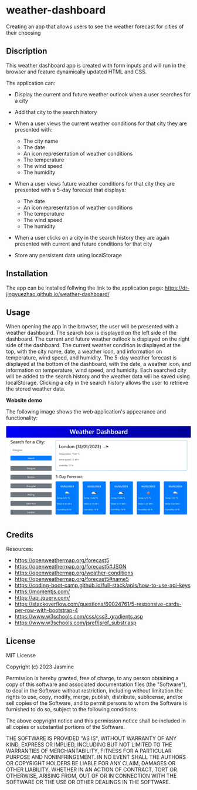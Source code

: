 # weather-dashboard
Creating an app that allows users to see the weather forecast for cities of their choosing

## Discription

This weather dashboard app is created with form inputs and will run in the browser and feature dynamically updated HTML and CSS.

The application can:

- Display the current and future weather outlook when a user searches for a city 

- Add that city to the search history 
    
- When a user views the current weather conditions for that city they are presented with:

    - The city name
    - The date
    - An icon representation of weather conditions
    - The temperature
    - The wind speed
    - The humidity

- When a user views future weather conditions for that city they are presented with a 5-day forecast that displays:

    - The date
    - An icon representation of weather conditions
    - The temperature
    - The wind speed
    - The humidity
    
- When a user clicks on a city in the search history they are again presented with current and future conditions for that city

- Store any persistent data using localStorage 

## Installation
The app can be installed follwing the link to the application page:
https://dr-jingyuezhao.github.io/weather-dashboard/

## Usage 

When opening the app in the browser, the user will be presented with a weather dashboard. The search box is displayed on the left side of the dashboard. The current and future weather outlook is displayed on the right side of the dashboard. The current weather condition is displayed at the top, with the city name, date, a weather icon, and information on temperature, wind speed, and humidity. The 5-day weather forecast is displayed at the bottom of the dashboard, with the date, a weather icon, and information on temperature, wind speed, and humidity. Each searched city will be added to the search history and the weather data will be saved using localStorage. Clicking a city in the search history allows the user to retrieve the stored weather data.

**Website demo**

The following image shows the web application's appearance and functionality:

![website demo](assets/img/app_screenshot_2023-01-31.jpg)

## Credits

Resources:
* https://openweathermap.org/forecast5
* https://openweathermap.org/forecast5#JSON
* https://openweathermap.org/weather-conditions
* https://openweathermap.org/forecast5#name5
* https://coding-boot-camp.github.io/full-stack/apis/how-to-use-api-keys
* https://momentjs.com/
* https://api.jquery.com/
* https://stackoverflow.com/questions/60024761/5-responsive-cards-per-row-with-bootstrap-4
* https://www.w3schools.com/css/css3_gradients.asp
* https://www.w3schools.com/jsref/jsref_substr.asp

## License

MIT License

Copyright (c) 2023 Jasmine

Permission is hereby granted, free of charge, to any person obtaining a copy
of this software and associated documentation files (the "Software"), to deal
in the Software without restriction, including without limitation the rights
to use, copy, modify, merge, publish, distribute, sublicense, and/or sell
copies of the Software, and to permit persons to whom the Software is
furnished to do so, subject to the following conditions:

The above copyright notice and this permission notice shall be included in all
copies or substantial portions of the Software.

THE SOFTWARE IS PROVIDED "AS IS", WITHOUT WARRANTY OF ANY KIND, EXPRESS OR
IMPLIED, INCLUDING BUT NOT LIMITED TO THE WARRANTIES OF MERCHANTABILITY,
FITNESS FOR A PARTICULAR PURPOSE AND NONINFRINGEMENT. IN NO EVENT SHALL THE
AUTHORS OR COPYRIGHT HOLDERS BE LIABLE FOR ANY CLAIM, DAMAGES OR OTHER
LIABILITY, WHETHER IN AN ACTION OF CONTRACT, TORT OR OTHERWISE, ARISING FROM,
OUT OF OR IN CONNECTION WITH THE SOFTWARE OR THE USE OR OTHER DEALINGS IN THE
SOFTWARE.
